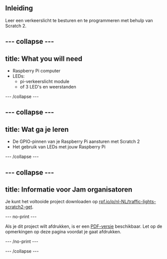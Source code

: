 ## Inleiding

Leer een verkeerslicht te besturen en te programmeren met behulp van Scratch 2.

--- collapse ---
---
title: What you will need
---

- Raspberry Pi computer
- LEDs: 
    - pi-verkeerslicht module
    - of 3 LED's en weerstanden

--- /collapse ---

--- collapse ---
---
title: Wat ga je leren
---

- De GPIO-pinnen van je Raspberry Pi aansturen met Scratch 2
- Het gebruik van LEDs met jouw Raspberry Pi

--- /collapse ---

--- collapse ---
---
title: Informatie voor Jam organisatoren
---

Je kunt het voltooide project downloaden op [rpf.io/p/nl-NL/traffic-lights-scratch2-get](https://rpf.io/p/nl-NL/traffic-lights-scratch2-get).

--- no-print ---

Als je dit project wilt afdrukken, is er een [PDF-versie](https://github.com/raspberrypilearning/jam-worksheets/raw/master/pdf/Traffic-Lights-Scratch2.pdf) beschikbaar. Let op de opmerkingen op deze pagina voordat je gaat afdrukken.

--- /no-print ---

--- /collapse ---